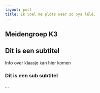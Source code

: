 ```yaml
---
layout: post
title: Ik voel me plots weer zo oya lélé.
---
```


Meidengroep K3
--------------

## Dit is een subtitel

Info over klaasje kan hier komen

### Dit is een sub subtitel

...